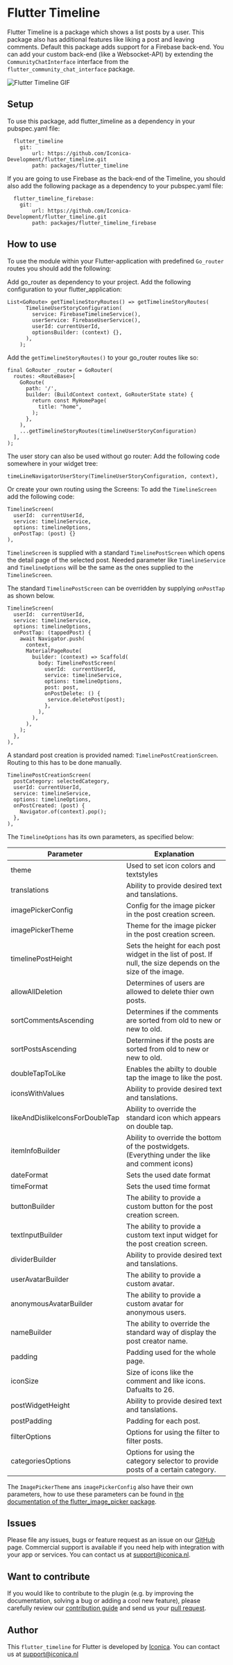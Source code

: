 # Flutter Timeline

Flutter Timeline is a package which shows a list posts by a user. This package also has additional features like liking a post and leaving comments. Default this package adds support for a Firebase back-end. You can add your custom back-end (like a Websocket-API) by extending the `CommunityChatInterface` interface from the `flutter_community_chat_interface` package.

![Flutter Timeline GIF](example.gif)

## Setup
To use this package, add flutter_timeline as a dependency in your pubspec.yaml file:

```
  flutter_timeline
    git: 
        url: https://github.com/Iconica-Development/flutter_timeline.git
        path: packages/flutter_timeline
```

If you are going to use Firebase as the back-end of the Timeline, you should also add the following package as a dependency to your pubspec.yaml file:

```
  flutter_timeline_firebase:
    git: 
        url: https://github.com/Iconica-Development/flutter_timeline.git
        path: packages/flutter_timeline_firebase
```

## How to use
To use the module within your Flutter-application with predefined `Go_router` routes you should add the following:

Add go_router as dependency to your project.
Add the following configuration to your flutter_application:

```
List<GoRoute> getTimelineStoryRoutes() => getTimelineStoryRoutes(
      TimelineUserStoryConfiguration(
        service: FirebaseTimelineService(),
        userService: FirebaseUserService(),
        userId: currentUserId,
        optionsBuilder: (context) {},
      ),
    );
```

Add the `getTimelineStoryRoutes()` to your go_router routes like so:

```
final GoRouter _router = GoRouter(
  routes: <RouteBase>[
    GoRoute(
      path: '/',
      builder: (BuildContext context, GoRouterState state) {
        return const MyHomePage(
          title: "home",
        );
      },
    ),
    ...getTimelineStoryRoutes(timelineUserStoryConfiguration)
  ],
);
```

The user story can also be used without go router:
Add the following code somewhere in your widget tree:

````
timeLineNavigatorUserStory(TimelineUserStoryConfiguration, context),
````


Or create your own routing using the Screens:
To add the `TimelineScreen` add the following code:

````
TimelineScreen(
  userId:  currentUserId,
  service: timelineService,
  options: timelineOptions,
  onPostTap: (post) {}
),
````

`TimelineScreen` is supplied with a standard `TimelinePostScreen` which opens the detail page of the selected post. Needed parameter like `TimelineService` and `TimelineOptions` will be the same as the ones supplied to the `TimelineScreen`.

The standard `TimelinePostScreen` can be overridden by supplying `onPostTap` as shown below.

```
TimelineScreen(
  userId:  currentUserId,
  service: timelineService,
  options: timelineOptions,
  onPostTap: (tappedPost) {
    await Navigator.push(
      context,
      MaterialPageRoute(
        builder: (context) => Scaffold(
          body: TimelinePostScreen(
            userId:  currentUserId,
            service: timelineService,
            options: timelineOptions,
            post: post,
            onPostDelete: () {
             service.deletePost(post);
            },
          ),
        ),
      ),
    );
  },
),
```

A standard post creation is provided named: `TimelinePostCreationScreen`. Routing to this has to be done manually.

```
TimelinePostCreationScreen(
  postCategory: selectedCategory,
  userId: currentUserId,
  service: timelineService,
  options: timelineOptions,
  onPostCreated: (post) {
    Navigator.of(context).pop();
  },
),
```

The `TimelineOptions` has its own parameters, as specified below:

| Parameter | Explanation |
|-----------|-------------|
| theme | Used to set icon colors and textstyles |
| translations | Ability to provide desired text and tanslations. |
| imagePickerConfig | Config for the image picker in the post creation screen. |
| imagePickerTheme | Theme for the image picker in the post creation screen. |
| timelinePostHeight | Sets the height for each post widget in the list of post. If null, the size depends on the size of the image. |
| allowAllDeletion | Determines of users are allowed to delete thier own posts. |
| sortCommentsAscending | Determines if the comments are sorted from old to new or new to old. |
| sortPostsAscending | Determines if the posts are sorted from old to new or new to old. |
| doubleTapToLike | Enables the abilty to double tap the image to like the post. |
| iconsWithValues | Ability to provide desired text and tanslations. |
| likeAndDislikeIconsForDoubleTap | Ability to override the standard icon which appears on double tap. |
| itemInfoBuilder | Ability to override the bottom of the postwidgets. (Everything under the like and comment icons) |
| dateFormat | Sets the used date format |
| timeFormat | Sets the used time format |
| buttonBuilder | The ability to provide a custom button for the post creation screen. |
| textInputBuilder | The ability to provide a custom text input widget for the post creation screen. |
| dividerBuilder | Ability to provide desired text and tanslations. |
| userAvatarBuilder | The ability to provide a custom avatar. |
| anonymousAvatarBuilder | The ability to provide a custom avatar for anonymous users. |
| nameBuilder | The ability to override the standard way of display the post creator name. |
| padding | Padding used for the whole page. |
| iconSize | Size of icons like the comment and like icons. Dafualts to 26. |
| postWidgetHeight | Ability to provide desired text and tanslations. |
| postPadding | Padding for each post. |
| filterOptions | Options for using the filter to filter posts. |
| categoriesOptions | Options for using the category selector to provide posts of a certain category. |


The `ImagePickerTheme` ans `imagePickerConfig` also have their own parameters, how to use these parameters can be found in [the documentation of the flutter_image_picker package](https://github.com/Iconica-Development/flutter_image_picker).


## Issues

Please file any issues, bugs or feature request as an issue on our [GitHub](https://github.com/Iconica-Development/flutter_timeline/pulls) page. Commercial support is available if you need help with integration with your app or services. You can contact us at [support@iconica.nl](mailto:support@iconica.nl).

## Want to contribute

If you would like to contribute to the plugin (e.g. by improving the documentation, solving a bug or adding a cool new feature), please carefully review our [contribution guide](../CONTRIBUTING.md) and send us your [pull request](https://github.com/Iconica-Development/flutter_timeline/pulls).

## Author

This `flutter_timeline` for Flutter is developed by [Iconica](https://iconica.nl). You can contact us at <support@iconica.nl>